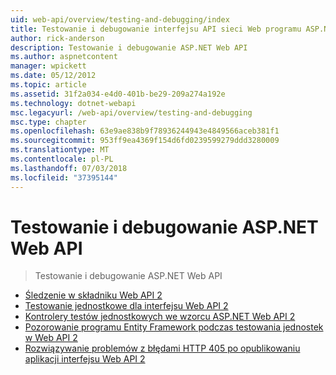 ```yaml
---
uid: web-api/overview/testing-and-debugging/index
title: Testowanie i debugowanie interfejsu API sieci Web programu ASP.NET | Dokumentacja firmy Microsoft
author: rick-anderson
description: Testowanie i debugowanie ASP.NET Web API
ms.author: aspnetcontent
manager: wpickett
ms.date: 05/12/2012
ms.topic: article
ms.assetid: 31f2a034-e4d0-401b-be29-209a274a192e
ms.technology: dotnet-webapi
msc.legacyurl: /web-api/overview/testing-and-debugging
msc.type: chapter
ms.openlocfilehash: 63e9ae838b9f78936244943e4849566aceb381f1
ms.sourcegitcommit: 953ff9ea4369f154d6fd0239599279ddd3280009
ms.translationtype: MT
ms.contentlocale: pl-PL
ms.lasthandoff: 07/03/2018
ms.locfileid: "37395144"
---
```

<a name="testing-and-debugging-aspnet-web-api"></a>Testowanie i debugowanie ASP.NET Web API
====================
> Testowanie i debugowanie ASP.NET Web API


- [Śledzenie w składniku Web API 2](tracing-in-aspnet-web-api.md)
- [Testowanie jednostkowe dla interfejsu Web API 2](unit-testing-with-aspnet-web-api.md)
- [Kontrolery testów jednostkowych we wzorcu ASP.NET Web API 2](unit-testing-controllers-in-web-api.md)
- [Pozorowanie programu Entity Framework podczas testowania jednostek w Web API 2](mocking-entity-framework-when-unit-testing-aspnet-web-api-2.md)
- [Rozwiązywanie problemów z błędami HTTP 405 po opublikowaniu aplikacji interfejsu Web API 2](troubleshooting-http-405-errors-after-publishing-web-api-applications.md)
